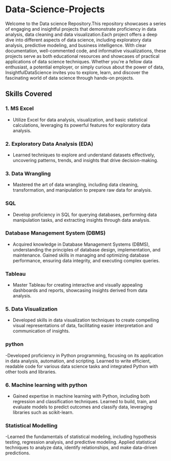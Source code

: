 # Data-Science-Projects
Welcome to the Data science Repository.This repository showcases a series of engaging and insightful projects that demonstrate proficiency in data analysis, data cleaning and data visualization.Each project offers a deep dive into different aspects of data science, including exploratory data analysis, predictive modeling, and business intelligence. With clear documentation, well-commented code, and informative visualizations, these projects serve as both educational resources and showcases of practical applications of data science techniques. Whether you're a fellow data enthusiast, a potential employer, or simply curious about the power of data, InsightfulDataScience invites you to explore, learn, and discover the fascinating world of data science through hands-on projects.


## Skills Covered

### 1. MS Excel
- Utilize Excel for data analysis, visualization, and basic statistical calculations, leveraging its powerful features for exploratory data analysis.

### 2. Exploratory Data Analysis (EDA)
- Learned techniques to explore and understand datasets effectively, uncovering patterns, trends, and insights that drive decision-making.

### 3. Data Wrangling
- Mastered the art of data wrangling, including data cleaning, transformation, and manipulation to prepare raw data for analysis.

###  SQL
- Develop proficiency in SQL for querying databases, performing data manipulation tasks, and extracting insights through data analysis.
  
### Database Management System (DBMS)
- Acquired knowledge in Database Management Systems (DBMS), understanding the principles of database design, implementation, and maintenance. Gained skills in managing and optimizing database performance, ensuring data integrity, and executing complex queries.

###  Tableau
- Master Tableau for creating interactive and visually appealing dashboards and reports, showcasing insights derived from data analysis.

### 5. Data Visualization
- Developed skills in data visualization techniques to create compelling visual representations of data, facilitating easier interpretation and communication of insights.
  
### python
-Developed proficiency in Python programming, focusing on its application in data analysis, automation, and scripting. Learned to write efficient, readable code for various data science tasks and integrated Python with other tools and libraries.

### 6. Machine learning with python
- Gained expertise in machine learning with Python, including both regression and classification techniques. Learned to build, train, and evaluate models to predict outcomes and classify data, leveraging libraries such as scikit-learn.

### Statistical Modelling
-Learned the fundamentals of statistical modeling, including hypothesis testing, regression analysis, and predictive modeling. Applied statistical techniques to analyze data, identify relationships, and make data-driven predictions.




